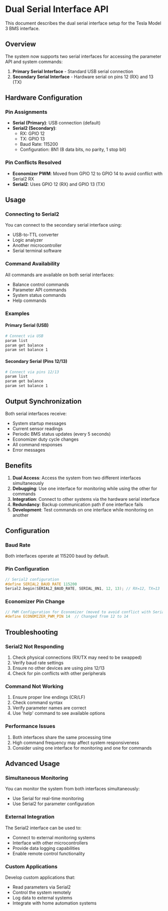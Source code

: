 # Dual Serial Interface API

This document describes the dual serial interface setup for the Tesla Model 3 BMS interface.

## Overview

The system now supports two serial interfaces for accessing the parameter API and system commands:

1. **Primary Serial Interface** - Standard USB serial connection
2. **Secondary Serial Interface** - Hardware serial on pins 12 (RX) and 13 (TX)

## Hardware Configuration

### Pin Assignments
- **Serial (Primary)**: USB connection (default)
- **Serial2 (Secondary)**: 
  - RX: GPIO 12
  - TX: GPIO 13
  - Baud Rate: 115200
  - Configuration: 8N1 (8 data bits, no parity, 1 stop bit)

### Pin Conflicts Resolved
- **Economizer PWM**: Moved from GPIO 12 to GPIO 14 to avoid conflict with Serial2 RX
- **Serial2**: Uses GPIO 12 (RX) and GPIO 13 (TX)

## Usage

### Connecting to Serial2
You can connect to the secondary serial interface using:
- USB-to-TTL converter
- Logic analyzer
- Another microcontroller
- Serial terminal software

### Command Availability
All commands are available on both serial interfaces:
- Balance control commands
- Parameter API commands
- System status commands
- Help commands

### Examples

#### Primary Serial (USB)
```bash
# Connect via USB
param list
param get balance
param set balance 1
```

#### Secondary Serial (Pins 12/13)
```bash
# Connect via pins 12/13
param list
param get balance
param set balance 1
```

## Output Synchronization

Both serial interfaces receive:
- System startup messages
- Current sensor readings
- Periodic BMS status updates (every 5 seconds)
- Economizer duty cycle changes
- All command responses
- Error messages

## Benefits

1. **Dual Access**: Access the system from two different interfaces simultaneously
2. **Debugging**: Use one interface for monitoring while using the other for commands
3. **Integration**: Connect to other systems via the hardware serial interface
4. **Redundancy**: Backup communication path if one interface fails
5. **Development**: Test commands on one interface while monitoring on another

## Configuration

### Baud Rate
Both interfaces operate at 115200 baud by default.

### Pin Configuration
```cpp
// Serial2 configuration
#define SERIAL2_BAUD_RATE 115200
Serial2.begin(SERIAL2_BAUD_RATE, SERIAL_8N1, 12, 13); // RX=12, TX=13
```

### Economizer Pin Change
```cpp
// PWM Configuration for Economizer (moved to avoid conflict with Serial2)
#define ECONOMIZER_PWM_PIN 14  // Changed from 12 to 14
```

## Troubleshooting

### Serial2 Not Responding
1. Check physical connections (RX/TX may need to be swapped)
2. Verify baud rate settings
3. Ensure no other devices are using pins 12/13
4. Check for pin conflicts with other peripherals

### Command Not Working
1. Ensure proper line endings (CR/LF)
2. Check command syntax
3. Verify parameter names are correct
4. Use 'help' command to see available options

### Performance Issues
1. Both interfaces share the same processing time
2. High command frequency may affect system responsiveness
3. Consider using one interface for monitoring and one for commands

## Advanced Usage

### Simultaneous Monitoring
You can monitor the system from both interfaces simultaneously:
- Use Serial for real-time monitoring
- Use Serial2 for parameter configuration

### External Integration
The Serial2 interface can be used to:
- Connect to external monitoring systems
- Interface with other microcontrollers
- Provide data logging capabilities
- Enable remote control functionality

### Custom Applications
Develop custom applications that:
- Read parameters via Serial2
- Control the system remotely
- Log data to external systems
- Integrate with home automation systems 